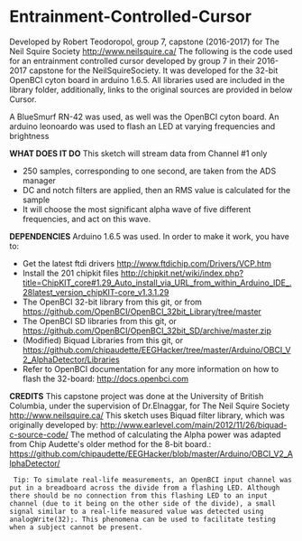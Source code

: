 # Entrainment-Controlled-Cursor
Developed by Robert Teodoropol, group 7, capstone (2016-2017) for The Neil Squire Society http://www.neilsquire.ca/
The following is the code used for an entrainment controlled cursor developed by group 7 in their 2016-2017 capstone for the NeilSquireSociety.
It was developed for the 32-bit OpenBCI cyton board in arduino 1.6.5. 
All libraries used are included in the library folder, additionally, links to the original sources are provided in below Cursor.

A BlueSmurf RN-42 was used, as well was the OpenBCI cyton board. An arduino leonoardo was used to flash an LED at varying frequencies and brightness

<b>WHAT DOES IT DO</b>
   This sketch will stream data from Channel #1 only
  - 250 samples, corresponding to one second, are taken from the ADS manager
  - DC and notch filters are applied, then an RMS value is calculated for the sample
  - It will choose the most significant alpha wave of five different frequencies, and act on this wave.

<b>DEPENDENCIES</b> 
   Arduino 1.6.5 was used. In order to make it work, you have to:
  - Get the latest ftdi drivers http://www.ftdichip.com/Drivers/VCP.htm
  - Install the 201 chipkit files http://chipkit.net/wiki/index.php?title=ChipKIT_core#1.29_Auto_install_via_URL_from_within_Arduino_IDE_.28latest_version_chipKIT-core_v1.3.1.29
  - The OpenBCI 32-bit library from this git, or from https://github.com/OpenBCI/OpenBCI_32bit_Library/tree/master
  - The OpenBCI SD libraries from this git, or https://github.com/OpenBCI/OpenBCI_32bit_SD/archive/master.zip
  - (Modified) Biquad Libraries from this git, or https://github.com/chipaudette/EEGHacker/tree/master/Arduino/OBCI_V2_AlphaDetector/Libraries
  - Refer to OpenBCI documentation for any more information on how to flash the 32-board: http://docs.openbci.com

<b>CREDITS</b>
   This capstone project was done at the University of British Columbia, under the supervision of Dr.Elnaggar, for The Neil Squire Society http://www.neilsquire.ca/
   This sketch uses Biquad filter library, which was originally developed by: http://www.earlevel.com/main/2012/11/26/biquad-c-source-code/
   The method of calculating the Alpha power was adapted from Chip Audette's older method for the 8-bit board.: https://github.com/chipaudette/EEGHacker/blob/master/Arduino/OBCI_V2_AlphaDetector/
	 
	 Tip: To simulate real-life measurements, an OpenBCI input channel was put in a breadboard across the divide from a flashing LED. Although there should be no connection from this flashing LED to an input channel (due to it being on the other side of the divide), a small signal similar to a real-life measured value was detected using analogWrite(32);. This phenomena can be used to facilitate testing when a subject cannot be present. 
